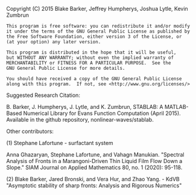 Copyright (C) 2015  Blake Barker, Jeffrey Humpherys, Joshua Lytle, Kevin Zumbrun

    This program is free software: you can redistribute it and/or modify
    it under the terms of the GNU General Public License as published by
    the Free Software Foundation, either version 3 of the License, or
    (at your option) any later version.

    This program is distributed in the hope that it will be useful,
    but WITHOUT ANY WARRANTY; without even the implied warranty of
    MERCHANTABILITY or FITNESS FOR A PARTICULAR PURPOSE.  See the
    GNU General Public License for more details.

    You should have received a copy of the GNU General Public License
    along with this program.  If not, see <http://www.gnu.org/licenses/>
Suggested Research Citation: 

B. Barker, J. Humpherys, J. Lytle, and K. Zumbrun, STABLAB: A MATLAB-Based Numerical
Library for Evans Function Computation (April 2015). Available in the github repository, nonlinear-waves/stablab. 

Other contributors:

(1) Stephane Lafortune - surfactant system

Anna Ghazaryan,  Stephane Lafortune, and Vahagn Manukian. 
"Spectral Analysis of Fronts in a Marangoni-Driven Thin 
Liquid Film Flow Down a Slope." SIAM Journal on Applied 
Mathematics 80, no. 1 (2020): 95-118.

(2) Blake Barker, Jared Bronski, and Vera Hur, and Zhao Yang. - KdVB
"Asymptotic stability of sharp fronts: Analysis and Rigorous Numerics"

